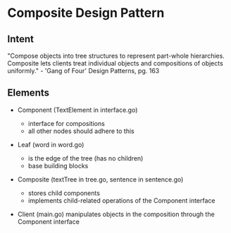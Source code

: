 # Composite Design Pattern

## Intent

"Compose objects into tree structures to represent part-whole hierarchies. Composite lets clients treat individual objects and compositions of objects uniformly." - 'Gang of Four' Design Patterns, pg. 163

## Elements

- Component (TextElement in interface.go)

  - interface for compositions
  - all other nodes should adhere to this

- Leaf (word in word.go)

  - is the edge of the tree (has no children)
  - base building blocks

- Composite (textTree in tree.go, sentence in sentence.go)

  - stores child components
  - implements child-related operations of the Component interface

- Client (main.go) manipulates objects in the composition through the Component interface

